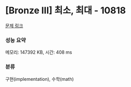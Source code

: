 # [Bronze III] 최소, 최대 - 10818 

[문제 링크](https://www.acmicpc.net/problem/10818) 

### 성능 요약

메모리: 147392 KB, 시간: 408 ms

### 분류

구현(implementation), 수학(math)

